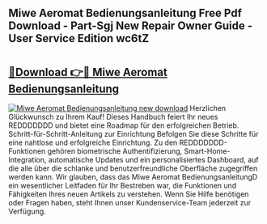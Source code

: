 ## Miwe Aeromat Bedienungsanleitung Free Pdf Download - Part-Sgj New Repair Owner Guide - User Service Edition wc6tZ

# <h2><a href="http://df09qp.blite.top/?on=Miwe+Aeromat+Bedienungsanleitung">🔗Download 👉🔴 Miwe Aeromat Bedienungsanleitung</a></h2>

[![Miwe Aeromat Bedienungsanleitung new download](https://i.imgur.com/lujVjoI.png)](http://df09qp.blite.top/?on=Miwe+Aeromat+Bedienungsanleitung)
Herzlichen Glückwunsch zu Ihrem Kauf! Dieses Handbuch feiert Ihr neues REDDDDDDD und bietet eine Roadmap für den erfolgreichen Betrieb. Schritt-für-Schritt-Anleitung zur Einrichtung Befolgen Sie diese Schritte für eine nahtlose und erfolgreiche Einrichtung. Zu den REDDDDDDD-Funktionen gehören biometrische Authentifizierung, Smart-Home-Integration, automatische Updates und ein personalisiertes Dashboard, auf die alle über die schlanke und benutzerfreundliche Oberfläche zugegriffen werden kann. Wir glauben, dass das Miwe Aeromat BedienungsanleitungD ein wesentlicher Leitfaden für Ihr Bestreben war, die Funktionen und Fähigkeiten Ihres neuen Artikels zu verstehen. Wenn Sie Hilfe benötigen oder Fragen haben, steht Ihnen unser Kundenservice-Team jederzeit zur Verfügung.
